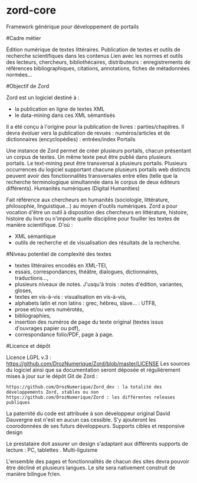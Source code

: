 # zord-core
Framework générique pour développement de portails

#Cadre métier

Édition numérique de textes littéraires. Publication de textes et outils de recherche scientifiques dans les contenus
Lien avec les normes et outils des lecteurs, chercheurs, bibliothécaires, distributeurs : enregistrements de références bibliographiques, citations, annotations, fiches de métadonnées normées…

#Objectif de Zord

Zord est un logiciel destiné à :

* la publication en ligne de textes XML
* le data-mining dans ces XML sémantisés

Il a été conçu à l'origine pour la publication de livres : parties/chapitres.
Il devra évoluer vers la publication de revues : numéros/articles et de dictionnaires (encyclopédies) : entrées/index
Portails

Une instance de Zord permet de créer plusieurs portails, chacun présentant un corpus de textes. Un même texte peut être publié dans plusieurs portails. Le text-mining peut être transversal à plusieurs portails.
Plusieurs occurrences du logiciel supportant chacune plusieurs portails web distincts peuvent avoir des fonctionnalités transversales entre elles (telle que la recherche terminologique simultannée dans le corpus de deux éditeurs différents).
Humanités numériques (Digital Humanities)

Fait référence aux chercheurs en humanités (sociologie, littérature, philosophie, linguistique…) au moyen d'outils numériques.
Zord a pour vocation d'être un outil à disposition des chercheurs en littérature, histoire, histoire du livre ou n'importe quelle discipline pour fouiller les textes de manière scientifique. D'où :

* XML sémantique
* outils de recherche et de visualisation des résultats de la recherche.

#Niveau potentiel de complexité des textes

* textes littéraires encodés en XML-TEI,
* essais, correspondances, théâtre, dialogues, dictionnaires, traductions…,
* plusieurs niveaux de notes. J'usqu'à trois : notes d'édition, variantes, gloses,
* textes en vis-à-vis : visualisation en vis-à-vis,
* alphabets latin et non latins : grec, hébreu, slave… : UTF8,
* prose et/ou vers numérotés,
* bibliographies,
* insertion des numéros de page du texte original (textes issus d'ouvrages papier ou pdf),
* correspondance folio/PDF, page à page.

#Licence et dépôt

Licence LGPL v.3 : https://github.com/DrozNumerique/Zord/blob/master/LICENSE
Les sources du logiciel ainsi que sa documentation seront déposée et régulièrement mises à jour sur le dépôt Git de Zord :

    https://github.com/DrozNumerique/Zord_dev : la totalité des développements Zord, stables ou non
    https://github.com/DrozNumerique/Zord : les différentes releases publiques

La paternité du code est attribuée à son développeur original David Dauvergne est n'est en aucun cas cessible. S'y ajouteront les coorodonnées de ses futurs développeurs.
Supports cibles et responsive design

Le prestataire doit assurer un design s'adaptant aux différents supports de lecture : PC, tablettes .
Multi-liguisme

L'ensemble des pages et fonctionnalités de chacun des sites devra pouvoir être décliné et plusieurs langues. Le site sera nativement construit de manière bilingue fr/en.
